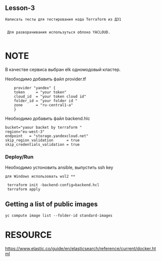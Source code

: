 ## Lesson-3 
```
Написать тесты для тестирования кода Terraform из ДЗ1


 Для разворачивания используться облоко YACLOUD. 


```
# NOTE 

В качестве сервиса выбран elk одномодовый кластер. 

Необходимо добавить файл provider.tf 
```
    provider "yandex" {
    token     = "your token"
    cloud_id  = "your token cloud id"
    folder_id = "your folder id "
    zone      = "ru-central1-a"
    }
```
Необходимо добавить файл backend.hlc 
```
bucket="yaour backet by terraform "
region="eu-west-3"
endpoint   = "storage.yandexcloud.net"
skip_region_validation      = true
skip_credentials_validation = true

```

### Deploy/Run 

Необходимо устоновить ansible, выпустить ssh key 
```
для Windows использовать wsl2 ** 
```


```
 terraform init -backend-config=backend.hcl
 terraform apply
```


## Getting a list of public images
```
yc compute image list --folder-id standard-images
```

# RESOURCE
<https://www.elastic.co/guide/en/elasticsearch/reference/current/docker.html>
